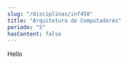 ```yaml
---
slug: "/disciplinas/inf450"
title: "Arquitetura de Computadores"
periodo: "5"
hasContent: false
---
```


Hello
